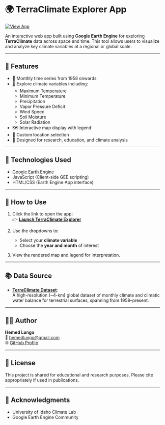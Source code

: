 # 🌍 TerraClimate Explorer App

[![View App](https://img.shields.io/badge/Explore_App-Click_Here-blue?logo=googleearthengine)](https://ee-hemedlungo.projects.earthengine.app/view/terraclimateapp)

An interactive web app built using **Google Earth Engine** for exploring **TerraClimate** data across space and time. This tool allows users to visualize and analyze key climate variables at a regional or global scale.

---

## 🚀 Features

- 📅 Monthly time series from 1958 onwards
- 🌡️ Explore climate variables including:
  - Maximum Temperature
  - Minimum Temperature
  - Precipitation
  - Vapor Pressure Deficit
  - Wind Speed
  - Soil Moisture
  - Solar Radiation
- 🗺️ Interactive map display with legend
- 📍 Custom location selection
- 🧪 Designed for research, education, and climate analysis

---

## 🧰 Technologies Used

- [Google Earth Engine](https://earthengine.google.com/)
- JavaScript (Client-side GEE scripting)
- HTML/CSS (Earth Engine App interface)

---

## 📝 How to Use

1. Click the link to open the app:  
   👉 **[Launch TerraClimate Explorer](https://ee-hemedlungo.projects.earthengine.app/view/terraclimateapp)**

2. Use the dropdowns to:
   - Select your **climate variable**
   - Choose the **year and month** of interest

3. View the rendered map and legend for interpretation.

---

## 📚 Data Source

- [**TerraClimate Dataset**](http://www.climatologylab.org/terraclimate.html):  
  A high-resolution (~4-km) global dataset of monthly climate and climatic water balance for terrestrial surfaces, spanning from 1958–present.

---

## 👨‍💻 Author

**Hemed Lungo**  
📧 hemedlungo@gmail.com  
🌐 [GitHub Profile](https://github.com/Heed725)

---

## 📜 License

This project is shared for educational and research purposes. Please cite appropriately if used in publications.

---

## 🙌 Acknowledgments

- University of Idaho Climate Lab
- Google Earth Engine Community
